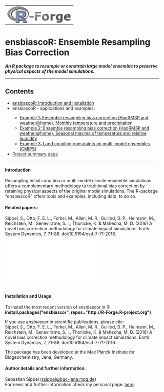 
<!-- This is the project specific website template -->
<!-- It can be changed as liked or replaced by other content -->

<html>
<body>

<!-- R-Forge Logo -->


<table border="0" width="100%" cellspacing="0" cellpadding="0">
<tr>
<td>
<img src="logo.png" />
</td> 
</tr>
</table>

<!-- get project title  -->
<!-- own website starts here, the following may be changed as you like -->

<h1>ensbiascoR: Ensemble Resampling Bias Correction</h1>
<em><p><strong>An R package to resample or constrain large model ensemble to preserve physical aspects of the model simulations.
</strong> </p></em>

<!-- menu -->
<hr>
<h2>Contents</h2>
<ul>
  <li><a href="index.html">ensbiascoR: Introduction and Installation</a></li> 
	<li>ensbiascoR - applications and examples:</li>
	<ul>
		<li><a href="ensbiascoR_example1.html">Example 1: Ensemble resampling bias correction (HadRM3P and weather@home). Monthly temperature and precipitation</a></li>
		<li><a href="ensbiascoR_example2.html">Example 2: Ensemble resampling bias correction (HadRM3P and weather@home). Seasonal maxima of temperature and relative humidity</a></li>
		<li><a href="ensbiascoR_example3.html">Example 3: Land coupling constraints on multi-model ensembles (CMIP5)</a></li>
	</ul>
	<li><a href="http://r-forge.r-project.org/projects/ensbiascor/">Project summary page</a></li>
</ul>
<hr>
<!-- end of menu -->


<p> <h4>Introduction</h4>
Resampling initial condition or multi-model climate ensemble simulations offers a complementary methodology to traditional bias correction by retaining physical aspects of the original model simulations. The R-package "ensbiascoR" offers tools and examples, including data, to do so.
</p>

<h4><p> Related papers: </h4>
Sippel, S., Otto, F. E. L., Forkel, M., Allen, M. R., Guillod, B. P., Heimann, M., Reichstein, M., Seneviratne, S. I., Thonicke, K. & Mahecha, M. D. (2016) A novel bias correction methodology for climate impact simulations. Earth System Dynamics, 7, 71-88. doi:10.5194/esd-7-71-2016.
</p>

![](illu_ensbiascor.pdf)

<p> <h4> Installation and Usage </h4>
To install the most recent version of ensbiascor in R: <br><b>install.packages("ensbiascor", repos="http://R-Forge.R-project.org")</b><br>

<p>
If you use <em>ensbiascor</em> in scientific publications, please cite:
<br>
Sippel, S., Otto, F. E. L., Forkel, M., Allen, M. R., Guillod, B. P., Heimann, M., Reichstein, M., Seneviratne, S. I., Thonicke, K. & Mahecha, M. D. (2016) A novel bias correction methodology for climate impact simulations. Earth System Dynamics, 7, 71-88. doi:10.5194/esd-7-71-2016.</p>
The package has been developed at the Max Planck Institute for Biogeochemistry, Jena, Germany.

<p> <h4>Author details and further information:</h4>
 Sebastian Sippel (<a href="mailto:ssippel@bgc-jena.mpg.de">ssippel@bgc-jena.mpg.de</a>)
<br> For news and further information check my personal page: <a href="https://www.bgc-jena.mpg.de/bgi/index.php/People/SebastianSippel/">here</a>. </p> 
</body>
</html>
